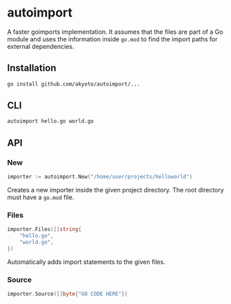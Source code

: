 # autoimport

A faster goimports implementation. It assumes that the files are part of a Go module and uses the information inside `go.mod` to find the import paths for external dependencies.

## Installation

```bash
go install github.com/akyoto/autoimport/...
```

## CLI

```bash
autoimport hello.go world.go
```

## API

### New

```go
importer := autoimport.New("/home/user/projects/helloworld")
```

Creates a new importer inside the given project directory. The root directory must have a `go.mod` file.

### Files

```go
importer.Files([]string{
	"hello.go",
	"world.go",
})
```

Automatically adds import statements to the given files.

### Source

```go
importer.Source([]byte{"GO CODE HERE"})
```
